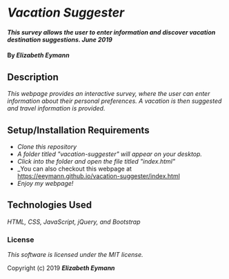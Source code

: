 # _Vacation Suggester_

#### _This survey allows the user to enter information and discover vacation destination suggestions. June 2019_

#### By _**Elizabeth Eymann**_

## Description

_This webpage provides an interactive survey, where the user can enter information about their personal preferences. A vacation is then suggested and travel information is provided._

## Setup/Installation Requirements

* _Clone this repository_
* _A folder titled "vacation-suggester" will appear on your desktop._
* _Click into the folder and open the file titled "index.html"_
* _You can also checkout this webpage at https://eeymann.github.io/vacation-suggester/index.html
* _Enjoy my webpage!_

## Technologies Used

_HTML, CSS, JavaScript, jQuery, and Bootstrap_

### License

*This software is licensed under the MIT license.*

Copyright (c) 2019 **_Elizabeth Eymann_**